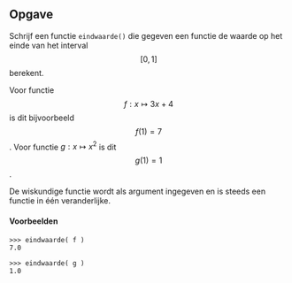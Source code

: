## Opgave
Schrijf een functie `eindwaarde()` die gegeven een functie de waarde op het einde van het interval $$[0,1]$$ berekent.

Voor functie $$f: x\mapsto 3x+4$$ is dit bijvoorbeeld $$f(1) = 7$$. Voor functie $g: x \mapsto x^2$ is dit $$g(1) = 1$$.

De wiskundige functie wordt als argument ingegeven en is steeds een functie in één veranderlijke.

#### Voorbeelden
```
>>> eindwaarde( f )
7.0
```

```
>>> eindwaarde( g )
1.0
```